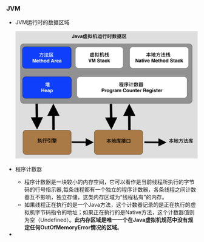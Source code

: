 ### JVM
* JVM运行时的数据区域

    ![](./images/jvm.png)
    
* 程序计数器
    * 程序计数器是一块较小的内存空间，它可以看作是当前线程所执行的字节码的行号指示器,每条线程都有一个独立的程序计数器，各条线程之间计数器互不影响，独立存储，这类内存区域为“线程私有”的内存。
    * 如果线程正在执行的是一个Java方法，这个计数器记录的是正在执行的虚拟机字节码指令的地址；如果正在执行的是Native方法，这个计数器值则为空（Undefined）。**此内存区域是唯一一个在Java虚拟机规范中没有规定任何OutOfMemoryError情况的区域**。
* 